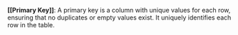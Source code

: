 **[[Primary Key]]**: A primary key is a column with unique values for each row, ensuring that no duplicates or empty values exist. It uniquely identifies each row in the table.